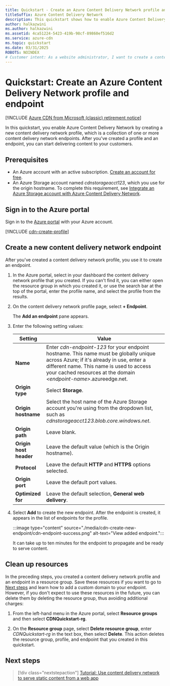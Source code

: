 ```yaml
---
title: Quickstart - Create an Azure Content Delivery Network profile and endpoint
titleSuffix: Azure Content Delivery Network
description: This quickstart shows how to enable Azure Content Delivery Network by creating a new content delivery network profile and content delivery network endpoint.
author: halkazwini
ms.author: halkazwini
ms.assetid: 4ca51224-5423-419b-98cf-89860ef516d2
ms.service: azure-cdn
ms.topic: quickstart
ms.date: 03/31/2025
ROBOTS: NOINDEX
# Customer intent: As a website administrator, I want to create a content delivery network profile and endpoint, so that I can efficiently deliver content to my users and improve load times for my web applications.
---
```


# Quickstart: Create an Azure Content Delivery Network profile and endpoint

[!INCLUDE [Azure CDN from Microsoft (classic) retirement notice](../../includes/cdn-classic-retirement.md)]

In this quickstart, you enable Azure Content Delivery Network by creating a new content delivery network profile, which is a collection of one or more content delivery network endpoints. After you've created a profile and an endpoint, you can start delivering content to your customers.

## Prerequisites

- An Azure account with an active subscription. [Create an account for free](https://azure.microsoft.com/free/?ref=microsoft.com&utm_source=microsoft.com&utm_medium=docs&utm_campaign=visualstudio).
- An Azure Storage account named *cdnstorageacct123*, which you use for the origin hostname. To complete this requirement, see [Integrate an Azure Storage account with Azure Content Delivery Network](cdn-create-a-storage-account-with-cdn.md).

## Sign in to the Azure portal

Sign in to the [Azure portal](https://portal.azure.com) with your Azure account.

[!INCLUDE [cdn-create-profile](../../includes/cdn-create-profile.md)]

<a name='create-a-new-cdn-endpoint'></a>

## Create a new content delivery network endpoint

After you've created a content delivery network profile, you use it to create an endpoint.

1. In the Azure portal, select in your dashboard the content delivery network profile that you created. If you can't find it, you can either open the resource group in which you created it, or use the search bar at the top of the portal, enter the profile name, and select the profile from the results.

1. On the content delivery network profile page, select **+ Endpoint**.

    The **Add an endpoint** pane appears.

3. Enter the following setting values:

    | Setting | Value |
    | ------- | ----- |
    | **Name** | Enter *cdn-endpoint-123* for your endpoint hostname. This name must be globally unique across Azure; if it's already in use, enter a different name. This name is used to access your cached resources at the domain *&lt;endpoint-name&gt;*.azureedge.net.|
    | **Origin type** | Select **Storage**. |
    | **Origin hostname** | Select the host name of the Azure Storage account you're using from the dropdown list, such as *cdnstorageacct123.blob.core.windows.net*. |
    | **Origin path** | Leave blank. |
    | **Origin host header** | Leave the default value (which is the Origin hostname). |
    | **Protocol** | Leave the default **HTTP** and **HTTPS** options selected. |
    | **Origin port** | Leave the default port values. |
    | **Optimized for** | Leave the default selection, **General web delivery**. |

3. Select **Add** to create the new endpoint. After the endpoint is created, it appears in the list of endpoints for the profile.

    :::image type="content" source="./media/cdn-create-new-endpoint/cdn-endpoint-success.png" alt-text="View added endpoint.":::

    It can take up to ten minutes for the endpoint to propagate and be ready to serve content.

## Clean up resources

In the preceding steps, you created a content delivery network profile and an endpoint in a resource group. Save these resources if you want to go to [Next steps](#next-steps) and learn how to add a custom domain to your endpoint. However, if you don't expect to use these resources in the future, you can delete them by deleting the resource group, thus avoiding additional charges:

1. From the left-hand menu in the Azure portal, select **Resource groups** and then select **CDNQuickstart-rg**.

2. On the **Resource group** page, select **Delete resource group**, enter *CDNQuickstart-rg* in the text box, then select **Delete**. This action deletes the resource group, profile, and endpoint that you created in this quickstart.

## Next steps

> [!div class="nextstepaction"]
> [Tutorial: Use content delivery network to serve static content from a web app](cdn-add-to-web-app.md)
